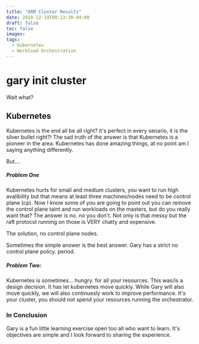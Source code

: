 ```yaml
---
title: "ARM Cluster Results"
date: 2018-12-19T00:13:30-04:00
draft: false 
toc: false
images:
tags: 
  - Kubernetes
  - Workload Orchestration
---
```


# gary init cluster
Wait what?

## Kubernetes
Kubernetes is the end all be all right? it's perfect in every senario, it is the silver bullet right?! The sad truth of the answer is that Kubernetes is a pioneer in the area. Kubernetes has done amazing things, at no point am I saying anything differently.

But....

##### Problem One

Kubernetes hurts for small and medium clusters, you want to run high avalibility but that means at least three machines/nodes need to be control plane (cp). Now I know some of you are going to point out you can remove the control plane taint and run workloads on the masters, but do you really want that? The answer is no. no you don't. Not only is that messy but the raft protocol running on those is VERY chatty and expensive.

The solution, no control plane nodes.

Sometimes the simple answer is the best answer. Gary has a strict no control plane policy. period.

##### Problem Two:

Kubernetes is sometimes... hungry. for all your resources. This was/is a design decision. It has let kubernetes move quickly. While Gary will also move quickly, we will also continuesly work to improve performance. It's your cluster, you should not spend your resources running the orchestrator.

### In Conclusion

Gary is a fun little learning exercise open too all who want to learn. It's objectives are simple and I look forward to sharing the experience.
